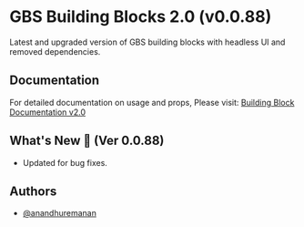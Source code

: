 # GBS Building Blocks 2.0 (v0.0.88)

Latest and upgraded version of GBS building blocks with headless UI and removed dependencies.

## Documentation

For detailed documentation on usage and props, Please visit: [Building Block Documentation v2.0](https://blackmax-designs.gitbook.io/building-block-v2.0)

## What's New 🎉 (Ver 0.0.88)

- Updated for bug fixes.

## Authors

- [@anandhuremanan](https://www.github.com/anandhuremanan)
